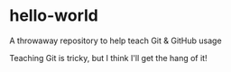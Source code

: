 # hello-world
A throwaway repository to help teach Git &amp; GitHub usage

Teaching Git is tricky, but I think I'll get the hang of it!
